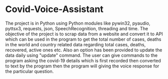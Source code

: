 # Covid-Voice-Assistant
The project is in Python using Python modules like pywin32, pyaudio, pyttsx3, requests, json, SpeechRecognition, threading and time. The objective of the project is to scrap data from a website and convert it to API which can be used in the program to get the total number of cases, deaths in the world and country related data regarding total cases, deaths, recovered, active ones etc. Also an option has been provided to update the data daily using "update" command. The user can give commands to the program asking the covid-19 details which is first recorded then converted to text by the program then the program will giving the voice response for the particular question.
